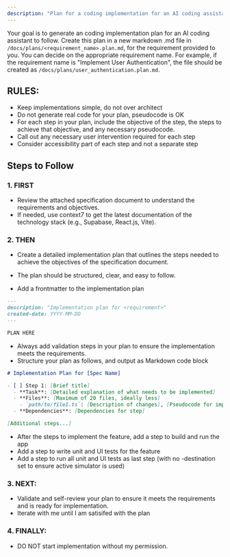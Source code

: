 ```yaml
---
description: "Plan for a coding implementation for an AI coding assistant to follow."
---
```


Your goal is to generate an coding implementation plan for an AI coding assistant to follow.
Create this plan in a new markdown .md file in `/docs/plans/<requirement_name>.plan.md`, for the requirement provided to you. You can decide on the appropriate requirement name.
For example, if the requirement name is "Implement User Authentication", the file should be created as `/docs/plans/user_authentication.plan.md`.

## RULES:

- Keep implementations simple, do not over architect
- Do not generate real code for your plan, pseudocode is OK
- For each step in your plan, include the objective of the step, the steps to achieve that objective, and any necessary pseudocode.
- Call out any necessary user intervention required for each step
- Consider accessibility part of each step and not a separate step

## Steps to Follow

### 1. FIRST

- Review the attached specification document to understand the requirements and objectives.
- If needed, use context7 to get the latest documentation of the technology stack (e.g., Supabase, React.js, Vite).

### 2. THEN

- Create a detailed implementation plan that outlines the steps needed to achieve the objectives of the specification document.
- The plan should be structured, clear, and easy to follow.

- Add a frontmatter to the implementation plan

```markdown
---
description: "Implementation plan for <requirement>"
created-date: YYYY-MM-DD
---

PLAN HERE
```

- Always add validation steps in your plan to ensure the implementation meets the requirements.
- Structure your plan as follows, and output as Markdown code block

```markdown
# Implementation Plan for [Spec Name]

- [ ] Step 1: [Brief title]
  - **Task**: [Detailed explanation of what needs to be implemented]
  - **Files**: [Maximum of 20 files, ideally less]
    - `path/to/file1.ts`: [Description of changes], [Pseudocode for implementation]
  - **Dependencies**: [Dependencies for step]

[Additional steps...]
```

- After the steps to implement the feature, add a step to build and run the app
- Add a step to write unit and UI tests for the feature
- Add a step to run all unit and UI tests as last step (with no -destination set to ensure active simulator is used)

### 3. NEXT:

- Validate and self-review your plan to ensure it meets the requirements and is ready for implementation.
- Iterate with me until I am satisifed with the plan

### 4. FINALLY:

- DO NOT start implementation without my permission.
